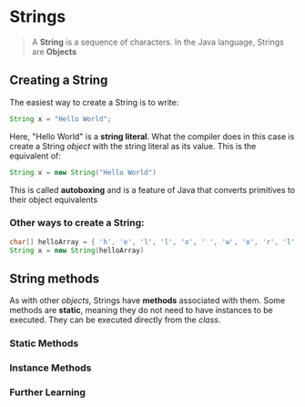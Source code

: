 # Strings
> A **String** is a sequence of characters. In the Java language, Strings are **Objects**

## Creating a String

The easiest way to create a String is to write:
```java
String x = "Hello World";
```
Here, "Hello World" is a **string literal**. What the compiler does in this case is create a String _object_ with the string literal as its value. This is the equivalent of:
```java
String x = new String("Hello World")
```
This is called **autoboxing** and is a feature of Java that converts primitives to their object equivalents
### Other ways to create a String:
```java
char[] helloArray = { 'h', 'e', 'l', 'l', 'o', ' ', 'w', 'o', 'r', 'l', 'd'}
String x = new String(helloArray)
```
## String methods
As with other _objects_, Strings have **methods** associated with them. Some methods are **static**, meaning they do not need to have instances to be executed. They can be executed directly from the _class_.
### Static Methods
### Instance Methods


### Further Learning

[](https://www.youtube.com/watch?v=k5R3skKKQBg)
